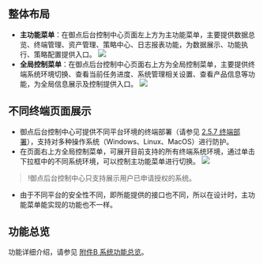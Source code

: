 
##  整体布局
- **主功能菜单**：在御点后台控制中心页面左上方为主功能菜单，主要提供数据总览、终端管理、资产管理、策略中心、日志报表功能，为数据展示、功能执行、策略配置提供入口。
![](https://main.qcloudimg.com/raw/7ba42d50257c9ced3fa3db87078e523e.png)
- **全局控制菜单**：在御点后台控制中心页面右上方为全局控制菜单，主要提供终端系统环境切换、查看当前任务进度、系统管理相关设置、查看产品信息等功能，为全局信息展示及控制提供入口。
![](https://main.qcloudimg.com/raw/c3212148da6419e517b836eb5a343b66.png)

##  不同终端页面展示
- 御点后台控制中心可提供不同平台环境的终端部署（请参见 [2.5.7 终端部署](#2.5.7-终端部署)），支持对多种操作系统（Windows、Linux、MacOS）进行防护。
- 在页面右上方全局控制菜单，可展开目前支持的所有终端系统环境，通过单击下拉框中的不同系统环境，可以控制主功能菜单进行切换。
![](https://main.qcloudimg.com/raw/3cab3a34a9c671ac794e4c632041df25.png)
>!御点后台控制中心只支持展示用户已申请授权的系统。   
- 由于不同平台的安全性不同，即所能提供的接口也不同，所以在设计时，主功能菜单能实现的功能也不一样。

## 功能总览
功能详细介绍，请参见 [附件B 系统功能总览](#附录b-系统功能总览)。